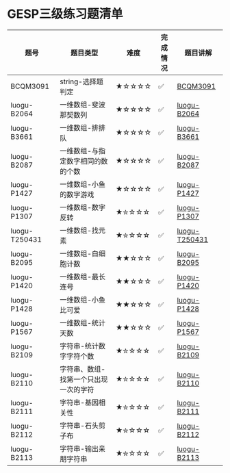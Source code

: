# GESP三级练习题清单

| 题号 | 题目类型 | 难度 | 完成情况 | 题目讲解 |
|------|----------|------|----------|----------|
| BCQM3091| string-选择题判定| ★☆☆☆☆ | ✅ |[BCQM3091](https://www.coderli.com/gesp-1-bcqm3091)|
| luogu-B2064| 一维数组-斐波那契数列| ★☆☆☆☆ | ✅ |[luogu-B2064](https://www.coderli.com/gesp-3-luogu-b2064/)|
| luogu-B3661| 一维数组-排排队| ★☆☆☆☆ | ✅ |[luogu-B3661](https://www.coderli.com/gesp-3-luogu-b3661/)|
| luogu-B2087| 一维数组-与指定数字相同的数的个数| ★☆☆☆☆ | ✅ |[luogu-B2087](https://www.coderli.com/gesp-3-luogu-b2087/)|
| luogu-P1427| 一维数组-小鱼的数字游戏| ★☆☆☆☆ | ✅ |[luogu-P1427](https://www.coderli.com/gesp-3-luogu-p1427/)|
| luogu-P1307| 一维数组-数字反转| ★✮☆☆☆ | ✅ |[luogu-P1307](https://www.coderli.com/gesp-3-luogu-p1307/)|
| luogu-T250431| 一维数组-找元素| ★✮☆☆☆ | ✅ |[luogu-T250431](https://www.coderli.com/gesp-3-luogu-t250431/)|
| luogu-B2095| 一维数组-白细胞计数| ★★☆☆☆ | ✅ |[luogu-B2095](https://www.coderli.com/gesp-3-luogu-b2095/)|
| luogu-P1420| 一维数组-最长连号| ★★☆☆☆ | ✅ |[luogu-P1420](https://www.coderli.com/gesp-3-luogu-p1420/)|
| luogu-P1428| 一维数组-小鱼比可爱| ★★☆☆☆ | ✅ |[luogu-P1428](https://www.coderli.com/gesp-3-luogu-p1428/)|
| luogu-P1567| 一维数组-统计天数| ★★☆☆☆ | ✅ |[luogu-P1567](https://www.coderli.com/gesp-3-luogu-p1567/)|
| luogu-B2109| 字符串-统计数字字符个数| ★✮☆☆☆ | ✅ |[luogu-B2109](https://www.coderli.com/gesp-3-luogu-b2109/)|
| luogu-B2110| 字符串、数组-找第一个只出现一次的字符| ★✮☆☆☆ | ✅ |[luogu-B2110](https://www.coderli.com/gesp-3-luogu-b2110/)|
| luogu-B2111| 字符串-基因相关性| ★✮☆☆☆ | ✅ |[luogu-B2111](https://www.coderli.com/gesp-3-luogu-b2111/)|
| luogu-B2112| 字符串-石头剪子布| ★✮☆☆☆ | ✅ |[luogu-B2112](https://www.coderli.com/gesp-3-luogu-b2112/)|
| luogu-B2113| 字符串-输出亲朋字符串| ★✮☆☆☆ | ✅ |[luogu-B2113](https://www.coderli.com/gesp-3-luogu-b2113/)|

